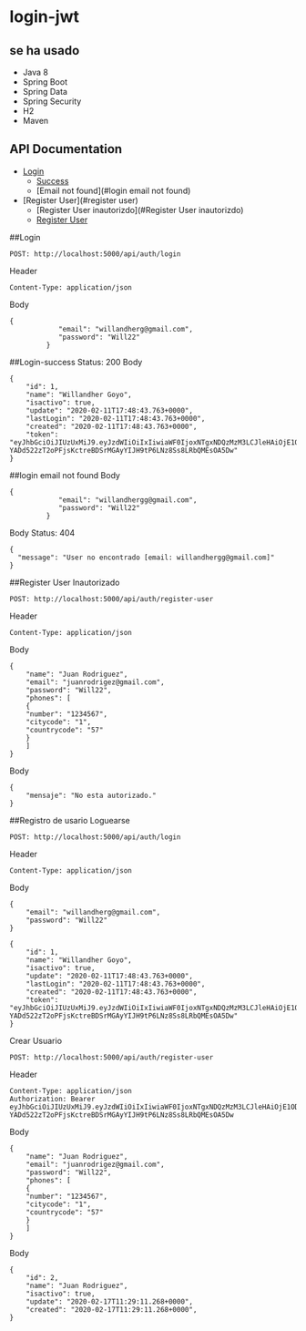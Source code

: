 # login-jwt

## se ha usado
- Java 8
- Spring Boot
- Spring Data
- Spring Security
- H2
- Maven

## API Documentation

- [Login](#Login)
    - [Success](#login-success)
    - [Email not found](#login email not found)
- [Register User](#register user)
    - [Register User inautorizdo](#Register User inautorizdo)
    - [Register User](#register-user)


##Login

```
POST: http://localhost:5000/api/auth/login
```

Header
```
Content-Type: application/json
```

Body 
``` 
{
         	"email": "willandherg@gmail.com",
         	"password": "Will22"
         }
```


##Login-success 
Status: 200
Body
```
{
    "id": 1,
    "name": "Willandher Goyo",
    "isactivo": true,
    "update": "2020-02-11T17:48:43.763+0000",
    "lastLogin": "2020-02-11T17:48:43.763+0000",
    "created": "2020-02-11T17:48:43.763+0000",
    "token": "eyJhbGciOiJIUzUxMiJ9.eyJzdWIiOiIxIiwiaWF0IjoxNTgxNDQzMzM3LCJleHAiOjE1ODIwNDgxMzd9.FvSgLAVcmZAeId7rakBs0lFhD3w3IO-YADd522zT2oPFjsKctreBDSrMGAyYIJH9tP6LNz8Ss8LRbQMEsOA5Dw"
}
```
##login email not found
Body 
``` 
{
         	"email": "willandhergg@gmail.com",
         	"password": "Will22"
         }
```
Body
Status: 404
```
{
  "message": "User no encontrado [email: willandhergg@gmail.com]"
}

```
##Register User Inautorizado
```
POST: http://localhost:5000/api/auth/register-user
```
Header
```
Content-Type: application/json
```
Body
```
{
	"name": "Juan Rodriguez",
	"email": "juanrodrigez@gmail.com",
	"password": "Will22",
	"phones": [
	{
	"number": "1234567",
	"citycode": "1",
	"countrycode": "57"
	}
	]
}
```
Body 
```
{
    "mensaje": "No esta autorizado."
}
```

##Registro de usario
Loguearse
```
POST: http://localhost:5000/api/auth/login
```
Header
```
Content-Type: application/json
```

Body 
``` 
{
    "email": "willandherg@gmail.com",
    "password": "Will22"
}
```
```
{
    "id": 1,
    "name": "Willandher Goyo",
    "isactivo": true,
    "update": "2020-02-11T17:48:43.763+0000",
    "lastLogin": "2020-02-11T17:48:43.763+0000",
    "created": "2020-02-11T17:48:43.763+0000",
    "token": "eyJhbGciOiJIUzUxMiJ9.eyJzdWIiOiIxIiwiaWF0IjoxNTgxNDQzMzM3LCJleHAiOjE1ODIwNDgxMzd9.FvSgLAVcmZAeId7rakBs0lFhD3w3IO-YADd522zT2oPFjsKctreBDSrMGAyYIJH9tP6LNz8Ss8LRbQMEsOA5Dw"
}
```
Crear Usuario
```
POST: http://localhost:5000/api/auth/register-user
```
Header
```
Content-Type: application/json
Authorization: Bearer eyJhbGciOiJIUzUxMiJ9.eyJzdWIiOiIxIiwiaWF0IjoxNTgxNDQzMzM3LCJleHAiOjE1ODIwNDgxMzd9.FvSgLAVcmZAeId7rakBs0lFhD3w3IO-YADd522zT2oPFjsKctreBDSrMGAyYIJH9tP6LNz8Ss8LRbQMEsOA5Dw
```
Body 
```
{
	"name": "Juan Rodriguez",
	"email": "juanrodrigez@gmail.com",
	"password": "Will22",
	"phones": [
	{
	"number": "1234567",
	"citycode": "1",
	"countrycode": "57"
	}
	]
}
```
Body
```
{
    "id": 2,
    "name": "Juan Rodriguez",
    "isactivo": true,
    "update": "2020-02-17T11:29:11.268+0000",
    "created": "2020-02-17T11:29:11.268+0000",
}
```
